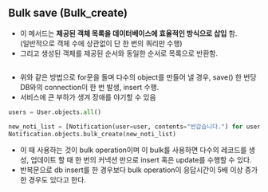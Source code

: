 
## Bulk save (Bulk_create)

- 이 메서드는 **제공된 객체 목록을 데이터베이스에 효율적인 방식으로 삽입** 함.  
(일반적으로 객체 수에 상관없이 단 한 번의 쿼리만 수행)
- 그리고 생성된 객체를 제공된 순서와 동일한 순서로 목록으로 반환함.


```python
```

- 위와 같은 방법으로 for문을 돌며 다수의 object를 만들어 낼 경우, save() 한 번당 DB와의 connection이 한 번 발생, insert 수행.
- 서비스에 큰 부하가 생겨 장애를 야기할 수 있음


```python
users = User.objects.all()

new_noti_list = [Notification(user=user, contents="반갑습니다.") for user in users]
Notification.objects.bulk_create(new_noti_list)
```

- 이 때 사용하는 것이 bulk operation이며 이 bulk를 사용하면 다수의 레코드를 생성, 업데이트 할 때 한 번의 커넥션 만으로 insert 혹은 update를 수행할 수 있다.
- 반복문으로 db insert를 한 경우보다 bulk operation이 응답시간이 5배 이상 증가한 경우도 있다고 한다. 
